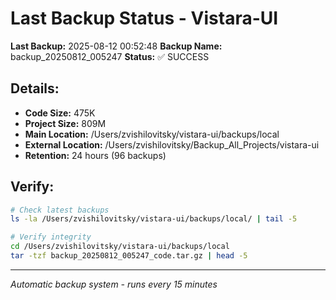 # Last Backup Status - Vistara-UI

**Last Backup:** 2025-08-12 00:52:48
**Backup Name:** backup_20250812_005247
**Status:** ✅ SUCCESS

## Details:
- **Code Size:** 475K
- **Project Size:** 809M
- **Main Location:** /Users/zvishilovitsky/vistara-ui/backups/local
- **External Location:** /Users/zvishilovitsky/Backup_All_Projects/vistara-ui
- **Retention:** 24 hours (96 backups)

## Verify:
```bash
# Check latest backups
ls -la /Users/zvishilovitsky/vistara-ui/backups/local/ | tail -5

# Verify integrity
cd /Users/zvishilovitsky/vistara-ui/backups/local
tar -tzf backup_20250812_005247_code.tar.gz | head -5
```

---
*Automatic backup system - runs every 15 minutes*
